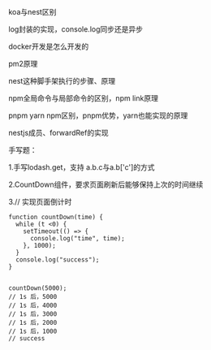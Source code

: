 koa与nest区别 

log封装的实现，console.log同步还是异步

docker开发是怎么开发的

pm2原理

nest这种脚手架执行的步骤、原理

npm全局命令与局部命令的区别，npm link原理

pnpm yarn npm区别，pnpm优势，yarn也能实现的原理

nestjs成员、forwardRef的实现

手写题：

1.手写lodash.get，支持 a.b.c与a.b['c']的方式

2.CountDown组件，要求页面刷新后能够保持上次的时间继续

3.// 实现页面倒计时

```
function countDown(time) {
  while (t <0) {
    setTimeout(() => {
      console.log("time", time);
    }, 1000);
  }
  console.log("success");
}


countDown(5000);
// 1s 后，5000
// 1s 后，4000
// 1s 后，3000
// 1s 后，2000
// 1s 后，1000
// success
```